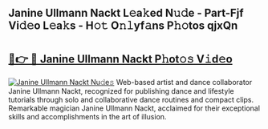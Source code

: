 ## Janine Ullmann Nackt L𝚎a𝚔ed N𝚞𝚍e - Part-Fjf Vi𝚍𝚎o L𝚎a𝚔s - H𝚘𝚝 O𝚗𝚕yf𝚊ns P𝚑𝚘tos qjxQn

# <h2><a href="http://kfeerb8.oniu.top/?m=Janine+Ullmann+Nackt">🔗👉 🔴 Janine Ullmann Nackt P𝚑ot𝚘𝚜 V𝚒d𝚎o</a></h2>

[![Janine Ullmann Nackt Nu𝚍e𝚜](https://i.imgur.com/0qMVB7G.gif)](http://kfeerb8.oniu.top/?m=Janine+Ullmann+Nackt)
Web-based artist and dance collaborator Janine Ullmann Nackt, recognized for publishing dance and lifestyle tutorials through solo and collaborative dance routines and compact clips. Remarkable magician Janine Ullmann Nackt, acclaimed for their exceptional skills and accomplishments in the art of illusion.  
